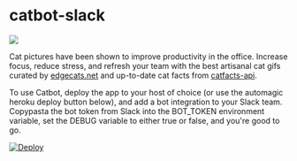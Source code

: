 # catbot-slack
![](https://i.imgur.com/rj2yux8.gif)

Cat pictures have been shown to improve productivity in the office. Increase focus, reduce stress, and refresh your team with the best artisanal cat gifs curated by [edgecats.net](https://github.com/flores/moarcats) and up-to-date cat facts from [catfacts-api](http://catfacts-api.appspot.com/).

To use Catbot, deploy the app to your host of choice (or use the automagic heroku deploy button below), and add a bot integration to your Slack team. Copypasta the bot token from Slack into the BOT_TOKEN environment variable, set the DEBUG variable to either true or false, and you're good to go.

[![Deploy](https://www.herokucdn.com/deploy/button.svg)](https://heroku.com/deploy)
